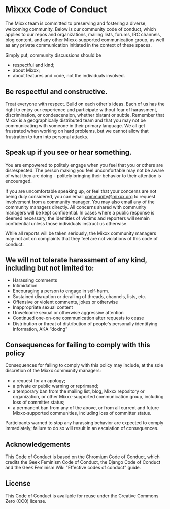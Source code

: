 # Mixxx Code of Conduct

The Mixxx team is committed to preserving and fostering a
diverse, welcoming community. Below is our community code of conduct, which
applies to our repos and organizations, mailing lists, forums, IRC channels,
blog content, and any
other Mixxx-supported communication group, as well as any private
communication initiated in the context of these spaces.

Simply put, community discussions should be

 * respectful and kind;
 * about Mixxx;
 * about features and code, not the individuals involved.

## Be respectful and constructive.

Treat everyone with respect. Build on each other's ideas. Each of us has the
right to enjoy our experience and participate without fear of harassment,
discrimination, or condescension, whether blatant or subtle. Remember that
Mixxx is a geographically distributed team and that you may not be
communicating with someone in their primary language. We all get frustrated
when working on hard problems, but we cannot allow that frustration to turn
into personal attacks.

## Speak up if you see or hear something.

You are empowered to politely engage when you feel that you or others are
disrespected. The person making you feel uncomfortable may not be aware of what
they are doing - politely bringing their behavior to their attention is
encouraged.

If you are uncomfortable speaking up, or feel that your concerns are not being
duly considered, you can email community@mixxx.org to request involvement
from a community manager. You may also email any of the community managers
directly. All concerns shared with community managers will be kept
confidential. In cases where a public response is deemed necessary, the
identities of victims and reporters will remain confidential unless those
individuals instruct us otherwise.

While all reports will be taken seriously, the Mixxx community managers may
not act on complaints that they feel are not violations of this code of
conduct.

## We will not tolerate harassment of any kind, including but not limited to:

 * Harassing comments
 * Intimidation
 * Encouraging a person to engage in self-harm.
 * Sustained disruption or derailing of threads, channels, lists, etc.
 * Offensive or violent comments, jokes or otherwise
 * Inappropriate sexual content
 * Unwelcome sexual or otherwise aggressive attention
 * Continued one-on-one communication after requests to cease
 * Distribution or threat of distribution of people's personally identifying
   information, AKA “doxing”

## Consequences for failing to comply with this policy

Consequences for failing to comply with this policy may include, at the sole
discretion of the Mixxx community managers:

 * a request for an apology;
 * a private or public warning or reprimand;
 * a temporary ban from the mailing list, blog, Mixxx repository or
   organization, or other Mixxx-supported communication group, including
   loss of committer status;
 * a permanent ban from any of the above, or from all current and future
   Mixxx-supported communities, including loss of
   committer status.

Participants warned to stop any harassing behavior are expected to comply
immediately; failure to do so will result in an escalation of consequences.

## Acknowledgements

This Code of Conduct is based on the Chromium Code of Conduct, which credits
the Geek Feminism Code of Conduct, the Django Code of Conduct and the Geek
Feminism Wiki "Effective codes of conduct" guide.

## License

This Code of Conduct is available for reuse under the Creative Commons Zero
(CC0) license.
